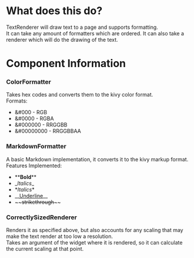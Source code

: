 # What does this do?
TextRenderer will draw text to a page and supports formatting.  
It can take any amount of formatters which are ordered. It can also take a renderer which will do the drawing of the text.

# Component Information
### ColorFormatter
Takes hex codes and converts them to the kivy color format.  
Formats:
- &#000 - RGB
- &#0000 - RGBA
- &#000000 - RRGGBB
- &#00000000 - RRGGBBAA

### MarkdownFormatter
A basic Markdown implementation, it converts it to the kivy markup format.  
Features Implemented:
- \*\***Bold**\*\*
- \__Italics_\_
- \**Italics*\*
- \_\_<u>Underline</u>\_\_
- \~\~~~strikethrough~~\~\~  

### CorrectlySizedRenderer
Renders it as specified above, but also accounts for any scaling that may make the text render at too low a resolution.  
Takes an argument of the widget where it is rendered, so it can calculate the current scaling at that point.